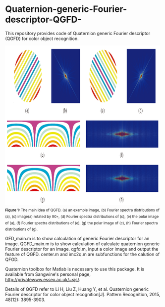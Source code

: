 # Quaternion-generic-Fourier-descriptor-QGFD-
This repository provides code of Quaternion generic Fourier descriptor (QGFD) for color object recognition.

<img alt="scratch" src="qgfd.png" width='500'>  
<sub><b>Figure 1: </b> The main idea of QGFD. (a) an example image, (b) Fourier spectra distributions of (a), (c) image(a) rotated by 90◦, (d) Fourier spectra distributions of (c), (e) the polar image of (a), (f) Fourier spectra distributions of (e), (g) the polar image of (c), (h) Fourier spectra distributions of (g).</sub> 


GFD_main.m is to show calculation of generic Fourier descriptor for an image.
QGFD_main.m is to show calculation of calculate quaternion generic Fourier descriptor for an image.
qgfd.m, input a color image and output the feature of QGFD.
center.m and imc2q.m are subfunctions for the calution of QFGD.

Quaternion toolbox for Matlab is necessary to use this package. It is available from Sangwine's personal page,  http://privatewww.essex.ac.uk/~sjs/.

Details of QGFD refer to Li H, Liu Z, Huang Y, et al. Quaternion generic Fourier descriptor for color object recognition[J]. Pattern Recognition, 2015, 48(12): 3895-3903.
